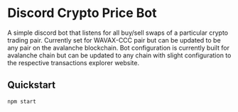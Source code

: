# Discord Crypto Price Bot

A simple discord bot that listens for all buy/sell swaps of a particular crypto trading pair. Currently set for WAVAX-CCC pair but can be updated to be any pair on the avalanche blockchain. Bot configuration is currently built for avalanche chain but can be updated to any chain with slight configuration to the respective transactions explorer website.

## Quickstart

```
npm start
```
